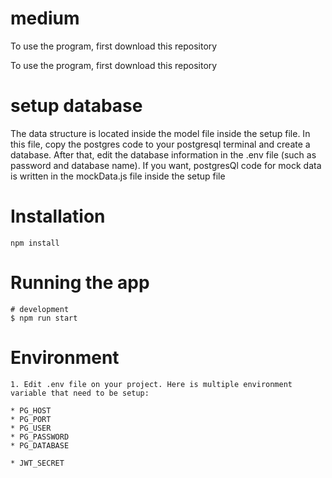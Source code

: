 # medium
To use the program, first download this repository

To use the program, first download this repository

# setup database
The data structure is located inside the model file inside the setup file. In this file, copy the postgres code to your postgresql terminal and create a database. After that, edit the database information in the .env file (such as password and database name). If you want, postgresQl code for mock data is written in the mockData.js file inside the setup file

# Installation
```
npm install
```

# Running the app
```
# development
$ npm run start
```

# Environment
```
1. Edit .env file on your project. Here is multiple environment variable that need to be setup:

* PG_HOST
* PG_PORT
* PG_USER
* PG_PASSWORD
* PG_DATABASE

* JWT_SECRET
```
